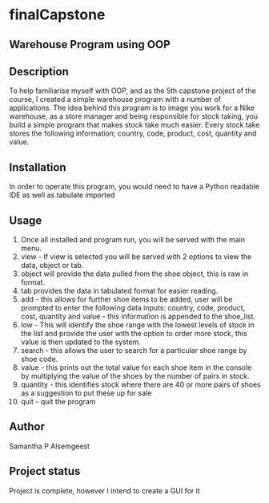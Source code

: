 # finalCapstone
## Warehouse Program using OOP 

## Description
To help familiarise myself with OOP, and as the 5th capstone project of the course, I created a simple warehouse program with a number of applications. The idea behind this program is to image you work for a Nike warehouse, as a store manager and being responsible for stock taking, you build a simple program that makes stock take much easier. Every stock take stores the following information; country, code, product, cost, quantity and value. 

## Installation
In order to operate this program, you would need to have a Python readable IDE as well as tabulate imported 

## Usage
1. Once all installed and program run, you will be served with the main menu.
1. view - If view is selected you will be served with 2 options to view the data, object or tab.
1. object will provide the data pulled from the shoe object, this is raw in format.
1. tab provides the data in tabulated format for easier reading.
1. add - this allows for further shoe items to be added, user will be prompted to enter the following data inputs: 
country, code, product, cost, quantity and value - this information is appended to the shoe_list.
1. low - This will identify the shoe range with the lowest levels of stock in the list and provide the user with the option to order more stock, this value is then updated to the system.
1. search - this allows the user to search for a particular shoe range by shoe code.
1. value - this prints out the total value for each shoe item in the console by multiplying the value of the shoes by the number of pairs in stock.
1. quantity - this identifies stock where there are 40 or more pairs of shoes as a suggestion to put these up for sale
1. quit - quit the program 


## Author
Samantha P Alsemgeest 

## Project status 
Project is complete, however I intend to create a GUI for it 

